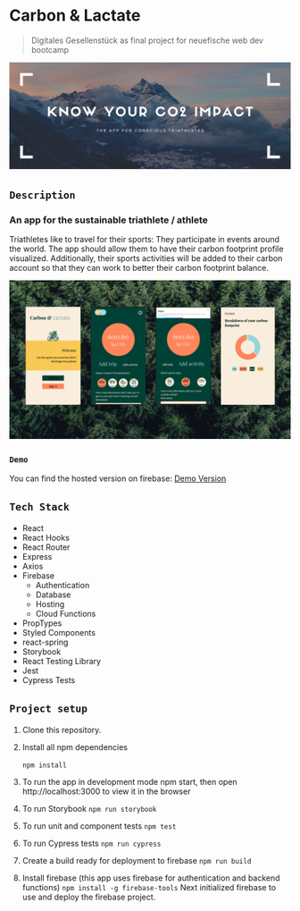# Carbon & Lactate

> Digitales Gesellenstück as final project for neuefische web dev bootcamp

![hero](src/images/readme/carbon&lactate.png)

## `Description`

### An app for the sustainable triathlete / athlete

Triathletes like to travel for their sports: They participate in events around the world. The app should allow them to have their carbon footprint profile visualized. Additionally, their sports activities will be added to their carbon account so that they can work to better their carbon footprint balance.

![Screenshots](src/images/readme/screenshots.png)

### `Demo`

You can find the hosted version on firebase:
[Demo Version](https://capstone-project-c74dc.web.app/)

## `Tech Stack`

- React
- React Hooks
- React Router
- Express
- Axios
- Firebase
  - Authentication
  - Database
  - Hosting
  - Cloud Functions
- PropTypes
- Styled Components
- react-spring
- Storybook
- React Testing Library
- Jest
- Cypress Tests

## `Project setup`

1. Clone this repository.
2. Install all npm dependencies

   `npm install`

3. To run the app in development mode npm start, then open http://localhost:3000 to view it in the browser
4. To run Storybook
   `npm run storybook`
5. To run unit and component tests
   `npm test`
6. To run Cypress tests
   `npm run cypress`
7. Create a build ready for deployment to firebase
   `npm run build`
8. Install firebase (this app uses firebase for authentication and backend functions)
   `npm install -g firebase-tools`
   Next initialized firebase to use and deploy the firebase project.

